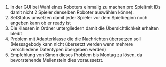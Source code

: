 1. In der GUI bei Wahl eines Roboters einmalig zu machen pro Spiel(mit IDs damit nicht 2 Spieler denselben Roboter auswählen könne).
2. SetStatus umsetzen damit jeder Spieler vor dem Spielbeginn noch angeben kann ob er ready ist
3. Die Klassen in Ordner untergliedern damit die Übersichtlichkeit erhalten bleibt
4. Problem mit Adapterklasse die die Nachrichten übersetzen soll (Messagebody kann nicht übersetzt werden wenn mehrere verschiedene Datentypen übergeben werden)
5. Empfehlung von Simon dieses Problem bis Montag zu lösen, da bevorstehende Meilenstein dies voraussetzt.
